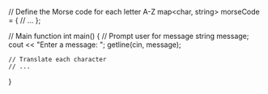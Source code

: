// Define the Morse code for each letter A-Z
map<char, string> morseCode = {
    // ...
};

// Main function
int main() {
    // Prompt user for message
    string message;
    cout << "Enter a message: ";
    getline(cin, message);

    // Translate each character
    // ...
}


